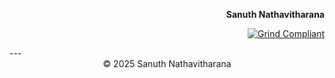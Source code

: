 <div align="right">

<b>Sanuth Nathavitharana</b>

[![Grind Compliant](https://img.shields.io/badge/Grind-Compliant-blue)](https://github.com/The-Grindhouse/guidelines)

</div>
---
<div align="center">
  &copy; 2025 Sanuth Nathavitharana
</div>
